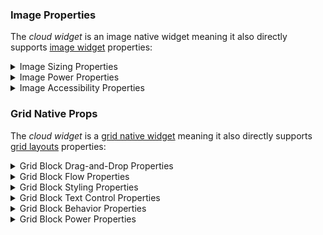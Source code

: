 ### Image Properties

The *cloud widget* is an image native widget meaning it also directly supports [image widget](/images/widget.md) properties:

<details>
<summary>Image Sizing Properties</summary>

- **width=**px
- **height=**px

</details>

<details>
<summary>Image Power Properties</summary>

- **opacity=**0.1..1
- **rotate=**0..360
- **skewx=**0..360
- **skewy=**0..360
- **filter=**blur | bright | contrast | grayscale | hue | invert | saturate | sepia

</details>

<details>
<summary>Image Accessibility Properties</summary>

- **alt=**alt-text-for-screen-readers
- **title=**title-text-for-tooltips

</details>

### Grid Native Props

The *cloud widget* is a [grid native widget](/grid-layouts/native-widgets.md) meaning it also directly supports [grid layouts](/grid-layouts/) properties:

<details>
<summary>Grid Block Drag-and-Drop Properties</summary>

- **drag=**width height
- **drop=**x y | topleft | top | topright | left | center | right | bottomleft | bottom | bottomright

</details>

<details>
<summary>Grid Block Flow Properties</summary>

- **flow=**col | row | stack

</details>

<details>
<summary>Grid Block Styling Properties</summary>

- **bg=**color
- **bg=**path/to/image.file _opacity _color
- **pad=**top right bottom left
- **border=**width style color
- **set=**space-separated-css-style-names

</details>

<details>
<summary>Grid Block Text Control Properties</summary>

- **fit=**0.1..9.99
- **font=**font-family

</details>

<details>
<summary>Grid Block Behavior Properties</summary>

- **animate=**slideup | slidedown | slideleft | slideright | tada | flip | fadein | fadeout
- **animate=**bounceup | bouncedown | bounceleft | bounceright | speedleft | speedright
- **audio=**path/to/sound.file
- **stretch=**true | false
- **sync=**true | false | index 

</details>

<details>
<summary>Grid Block Power Properties</summary>

- **opacity=**0.1..1
- **rotate=**0..360
- **skewx=**0..360
- **skewy=**0..360
- **filter=**blur | bright | contrast | grayscale | hue | invert | saturate | sepia

</details>


